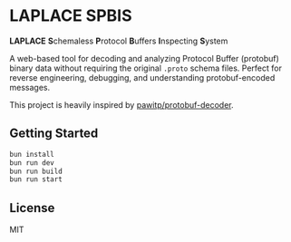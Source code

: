 # LAPLACE SPBIS

**LAPLACE** **S**chemaless **P**rotocol **B**uffers **I**nspecting **S**ystem

A web-based tool for decoding and analyzing Protocol Buffer (protobuf) binary data without requiring the original `.proto` schema files. Perfect for reverse engineering, debugging, and understanding protobuf-encoded messages.

This project is heavily inspired by [pawitp/protobuf-decoder](https://github.com/pawitp/protobuf-decoder).

## Getting Started

```bash
bun install
bun run dev
bun run build
bun run start
```

## License

MIT
